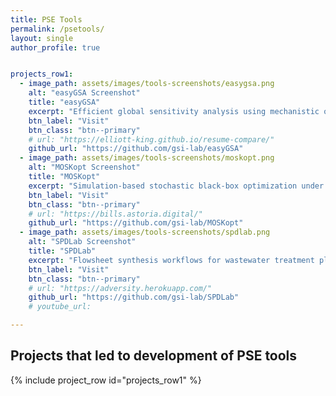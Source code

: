 ```yaml
---
title: PSE Tools
permalink: /psetools/
layout: single
author_profile: true


projects_row1:
  - image_path: assets/images/tools-screenshots/easygsa.png
    alt: "easyGSA Screenshot"
    title: "easyGSA"
    excerpt: "Efficient global sensitivity analysis using mechanistic or machine learning models"
    btn_label: "Visit"
    btn_class: "btn--primary"
    # url: "https://elliott-king.github.io/resume-compare/"
    github_url: "https://github.com/gsi-lab/easyGSA"
  - image_path: assets/images/tools-screenshots/moskopt.png
    alt: "MOSKopt Screenshot"
    title: "MOSKopt"
    excerpt: "Simulation-based stochastic black-box optimization under uncertainty using Stochastic Kriging and Monte Carlo simulation"
    btn_label: "Visit"
    btn_class: "btn--primary"
    # url: "https://bills.astoria.digital/"
    github_url: "https://github.com/gsi-lab/MOSKopt"
  - image_path: assets/images/tools-screenshots/spdlab.png
    alt: "SPDLab Screenshot"
    title: "SPDLab"
    excerpt: "Flowsheet synthesis workflows for wastewater treatment plants"
    btn_label: "Visit"
    btn_class: "btn--primary"
    # url: "https://adversity.herokuapp.com/"
    github_url: "https://github.com/gsi-lab/SPDLab"
    # youtube_url: 

---
```

<link rel="stylesheet" href="/assets/styles/projects.css">

## Projects that led to development of PSE tools
{% include project_row id="projects_row1" %}


